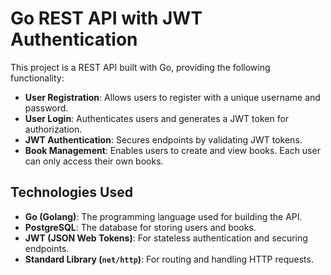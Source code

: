 # Go REST API with JWT Authentication

This project is a REST API built with Go, providing the following functionality:

- **User Registration**: Allows users to register with a unique username and password.
- **User Login**: Authenticates users and generates a JWT token for authorization.
- **JWT Authentication**: Secures endpoints by validating JWT tokens.
- **Book Management**: Enables users to create and view books. Each user can only access their own books.

## Technologies Used
- **Go (Golang)**: The programming language used for building the API.
- **PostgreSQL**: The database for storing users and books.
- **JWT (JSON Web Tokens)**: For stateless authentication and securing endpoints.
- **Standard Library (`net/http`)**: For routing and handling HTTP requests.
